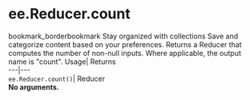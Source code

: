  
#  ee.Reducer.count 
bookmark_borderbookmark Stay organized with collections  Save and categorize content based on your preferences.
Returns a Reducer that computes the number of non-null inputs. Where applicable, the output name is "count". 
Usage| Returns  
---|---  
`ee.Reducer.count()`| Reducer  
**No arguments.**
